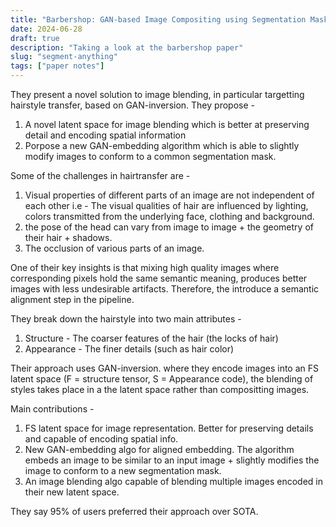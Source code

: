 ```yaml
---
title: "Barbershop: GAN-based Image Compositing using Segmentation Masks"
date: 2024-06-28
draft: true
description: "Taking a look at the barbershop paper"
slug: "segment-anything"
tags: ["paper notes"]
---
```


They present a novel solution to image blending, in particular targetting hairstyle transfer, based on GAN-inversion. They propose - 

1. A novel latent space for image blending which is better at preserving detail and encoding spatial information
2. Porpose a new GAN-embedding algorithm which is able to slightly modify images to conform to a common segmentation mask.

Some of the challenges in hairtransfer are - 

1. Visual properties of different parts of an image are not independent of each other i.e - The visual qualities of hair are influenced by lighting, colors transmitted from the underlying face, clothing and background. 
2. the pose of the head can vary from image to image + the geometry of their hair + shadows. 
3. The occlusion of various parts of an image.

One of their key insights is that mixing high quality images where corresponding pixels hold the same semantic meaning, produces better images with less undesirable artifacts. Therefore, the introduce a semantic alignment step in the pipeline. 

They break down the hairstyle into two main attributes - 
1. Structure - The coarser features of the hair (the locks of hair)
2. Appearance - The finer details (such as hair color)

Their approach uses GAN-inversion. where they encode images into an FS latent space (F = structure tensor, S = Appearance code), the blending of styles takes place in a the latent space rather than compositting images.

Main contributions - 

1. FS latent space for image representation. Better for preserving details and capable of encoding spatial info.
2. New GAN-embedding algo for aligned embedding. The algorithm embeds an image to be similar to an input image + slightly modifies the image to conform to a new segmentation mask.
3. An image blending algo capable of blending multiple images encoded in their new latent space. 

They say 95% of users preferred their approach over SOTA.